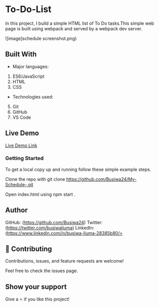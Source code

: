# To-Do-List

In this project, I build a simple HTML list of To Do tasks.This simple web page is built using webpack and served by a webpack dev server.

![image]schedule screenshot.png)

## Built With

- Major languages:
1. ES6/JavaScript
2. HTML
3. CSS

- Technologies used:
5. Git
6. GitHub
7. VS Code

## Live Demo

[Live Demo Link](https://donard97.github.io/To-Do-List/)

### Getting Started 

To get a local copy up and running follow these simple example steps.

Clone the repo with git clone https://github.com/Busiwa24/My-Schedule-.git

Open index.html using npm start .

## Author 
GitHub: (https://github.com/Busiwa24)
Twitter: (https://twitter.com/busiwaliuma)
LinkedIn: (https://www.linkedin.com/in/busiwa-liuma-28385b80/>

## 🤝 Contributing
Contributions, issues, and feature requests are welcome!

Feel free to check the issues page.

## Show your support
Give a ⭐️ if you like this project!


